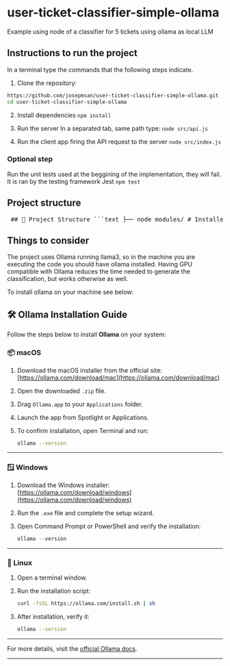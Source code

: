 # user-ticket-classifier-simple-ollama
Example using node of a classifier for 5 tickets using ollama as local LLM

## Instructions to run the project
In a terminal type the commands that the following steps indicate.

1. Clone the repository:
```bash
https://github.com/josepmsan/user-ticket-classifier-simple-ollama.git
cd user-ticket-classifier-simple-ollama
```

2. Install dependencies 
`npm install`

3. Run the server
In a separated tab, same path type:
`node src/api.js`

4. Run the client app firing the API request to the server
`node src/index.js`

### Optional step
Run the unit tests used at the beggining of the implementation, they will fail. It is ran by the testing framework Jest
`npm test`

## Project structure
<pre lang="markdown"> ## 📁 Project Structure ```text ├── node_modules/ # Installed dependencies (auto-generated) ├── src/ # Source code │ ├── api.js # Sets up the API endpoints │ ├── index.js # Entry point of the application │ ├── index.test.js # Basic tests │ ├── ollama_classifier.js # Logic for interacting with the Ollama model │ └── ollama_classifier_controller.js # Manages classification flows ├── .gitignore # Git ignored files ├── LICENSE # Project license ├── package.json # Project metadata and dependencies ├── package-lock.json # Locked dependency versions └── README.md # Project documentation ``` </pre>


## Things to consider
The project uses Ollama running llama3, so in the machine you are executing the code you should have ollama installed. Having GPU compatible with Ollama reduces the time needed to generate the classification, but works otherwise as well.

To install ollama on your machine see below:

## 🛠️ Ollama Installation Guide

Follow the steps below to install **Ollama** on your system:

### 📦 macOS

1. Download the macOS installer from the official site:
   [https://ollama.com/download/mac](https://ollama.com/download/mac)
2. Open the downloaded `.zip` file.
3. Drag `Ollama.app` to your `Applications` folder.
4. Launch the app from Spotlight or Applications.
5. To confirm installation, open Terminal and run:

   ```bash
   ollama --version
   ```

---

### 🪟 Windows

1. Download the Windows installer:
   [https://ollama.com/download/windows](https://ollama.com/download/windows)
2. Run the `.exe` file and complete the setup wizard.
3. Open Command Prompt or PowerShell and verify the installation:

   ```powershell
   ollama --version
   ```

---

### 🐧 Linux

1. Open a terminal window.
2. Run the installation script:

   ```bash
   curl -fsSL https://ollama.com/install.sh | sh
   ```
3. After installation, verify it:

   ```bash
   ollama --version
   ```

---

For more details, visit the [official Ollama docs](https://ollama.readthedocs.io/en/quickstart/).

---